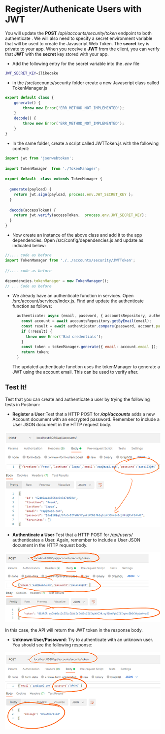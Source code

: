 # Register/Authenicate Users with JWT

You will update the **POST** */api/accounts/security/token* endpoint to both authenticate . We will also need to specify a secret environment variable that will be used to create the Javascript Web Token. The  **secret** key is private to your app. When you receive a **JWT** from the client, you can verify that **JWT** with the **secret** key stored with your app.

+ Add the following entry for the secret variable into the *.env* file

~~~bash
JWT_SECRET_KEY=ilikecake
~~~

+ in the /src/accounts/security folder create a new Javascript class called TokenManager.js 

~~~javascript
export default class {
    generate() {
        throw new Error('ERR_METHOD_NOT_IMPLEMENTED');
    }
    decode() {
        throw new Error('ERR_METHOD_NOT_IMPLEMENTED');
    }
}
~~~

+ In the same folder, create a script called JWTToken.js with the following content:

~~~javascript
import jwt from 'jsonwebtoken';

import TokenManager  from './TokenManager';

export default  class extends TokenManager {

  generate(payload) {
    return jwt.sign(payload, process.env.JWT_SECRET_KEY );
  }

  decode(accessToken) {
    return jwt.verify(accessToken,  process.env.JWT_SECRET_KEY);
  }
}
~~~

+ Now create an instance of the above class and add it to the app dependencies. Open /src/config/dependencies.js and update as indicated below:

~~~javascript
//.... code as before
import TokenManager from './../accounts/security/JWTToken';

//.... code as before

dependencies.tokenManager = new TokenManager();
// ... Code as before
~~~



+ We already have an authenticate function in services. Open /src/account/services/index.js. Find and update the authenticate function as follows:
  ~~~javascript
    authenticate: async (email, password, { accountsRepository, authenticator, tokenManager }) => {
      const account = await accountsRepository.getByEmail(email);
      const result = await authenticator.compare(password, account.password);
      if (!result) {
        throw new Error('Bad credentials');
      }
      const token = tokenManager.generate({ email: account.email });
      return token;
    }
  ~~~

  The updated authenticate function uses the tokenManager to generate a JWT using the account email. This can be used to verify after. 



## Test It!

Test that you can create and authenticate a user by trying the following tests in Postman:



+ **Register a User**:Test that a HTTP POST for ***/api/accounts*** adds a new Account document with an encrypted password. Remember to include a User JSON document in the HTTP request body.

![Register a New User](./img/user2.png)

+ **Authenticate a User**:Test that a HTTP POST for */api/users/* authenticates a User. Again, remember to include a User JSON document in the HTTP request body.

  

![Authenticate a New User](./img/user3.png)

In this case, the API will return the JWT token in the response body.

+ **Unknown User/Password**: Try to authenticate with an unknown user. You should see the following response:

  

![Unknown User](./img/user4.png)